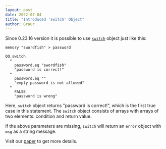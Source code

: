 ```yaml
---
layout: post
date: 2022-07-04
title: "Introduced 'switch' Object"
author: Graur
---
```


Since 0.23.16 version it is possible to use
[`switch`](https://github.com/objectionary/home/blob/master/objects/org/eolang/switch.eo)
object just like this:

```
memory "swordfish" > password

QQ.switch
  *
    password.eq "swordfish"
    "password is correct!"
  *
    password.eq ""
    "empty password is not allowed"
  *
    FALSE
    "password is wrong"
```

Here, `switch` object returns "password is correct!", which is the first true case in this statement.
The `switch` object consists of arrays with arrays of two elements: condition and return value.

If the above parameters are missing, `switch` will return
an `error` object with `msg` as a string message.

<!--more-->

Visit our [paper](https://arxiv.org/abs/2206.02585) to get more details.
